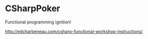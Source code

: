 # CSharpPoker
Functional programming ignition!

http://edcharbeneau.com/csharp-functional-workshop-instructions/